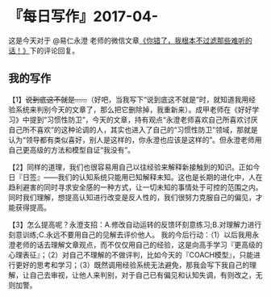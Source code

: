 # 『每日写作』2017-04-

这是今天对于 @易仁永澄 老师的微信文章[《你错了，我根本不过滤那些难听的话！》](http://mp.weixin.qq.com/s/B_zGvdfkEbxW2v_cMwDV5A)下的评论回复。

## 我的写作
【1】~~说到底这不就是……~~（好吧，当我写下“说到底这不就是”时，就知道我用经验系统来判别今天的文章了，那么把它删除掉，我重新来）。成甲老师在《好好学习》中提到“习惯性防卫”，今天的文章，持有观点“永澄老师喜欢自己所喜欢讨厌自己所不喜欢”的这种论调的人，其实也进入了自己的“习惯性防卫”领域，那就是认为“领导都有类似喜好，别人是这样的，你永澄也应该是这样的”。但永澄老师用自己更高级的方法和模型自证“我没有”。

【2】同样的道理，我们也很容易用自己以往经验来解释新接触到的知识。正如今日『日签』——我们的认知系统只能用已知解释未知。这也是长期的进化中，人在趋利避害的同时寻求安全感的一种方式，让一切未知的事情处于可控的范围之内。同时我们理解，想提高认知进行改变是反人性的，我们很努力克服自己的偏见，才能获得提高。

【3】怎么提高呢？永澄支招：A.修改自动运转的反馈环刻意练习;B.对理解力进行刻意训练;C.永远不要用自己的见解去评价他人。
我的今后行动：（1）以后我用永澄老师的话去理解文章观点，而不仅仅用自己的经验，这是向高手学习『更高级的心理表征』；（2）对自己不理解的不做评判，比如今天的『COACH模型』，只能进行更好的思考和学习；（3）既然调用经验系统无法避免，那我会写下我自己的理解，让自己去审视，让他人来判别，对于自己已有偏见和认知失调，有则改之，无则加警。